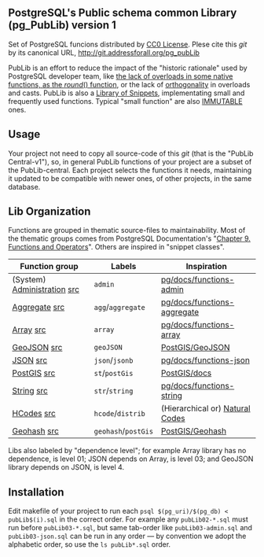 ## PostgreSQL's Public schema common Library (pg_PubLib) version 1

Set of PostgreSQL funcions distributed by [CC0 License](https://creativecommons.org/publicdomain/zero/1.0/).
Plese cite this *git* by its canonical URL, http://git.addressforall.org/pg_pubLib

PubLib is an effort to reduce the impact of the "historic rationale" used by PostgreSQL developer team,
like [the lack of overloads in some native functions, as the *round*() function](https://stackoverflow.com/a/20934099/287948),
or the lack of [orthogonality](https://en.wikipedia.org/wiki/Orthogonal_instruction_set) in overloads and casts.
PubLib is also a [Library of Snippets](https://wiki.postgresql.org/wiki/Category:Library_Snippets),
implementating small and frequently used functions.
Typical  "small function" are also [IMMUTABLE](https://www.postgresql.org/docs/current/xfunc-volatility.html) ones.

## Usage

Your project not need to copy all source-code of this *git* (that is the "PubLib Central-v1"), so,
in general PubLib functions of your project are a subset of the PubLib-central.
Each project selects the functions it needs, maintaining it updated to be compatible with newer ones,
of other projects, in the same database.

## Lib Organization

Functions are grouped in thematic source-files to maintainability.
Most of the thematic groups comes from PostgreSQL Documentation's "[Chapter 9. Functions and Operators](https://www.postgresql.org/docs/current/functions.html)". Others are inspired in "snippet classes".<!-- pending src/pubLib01py-string.sql-->

Function group         | Labels | Inspiration
-----------------------|--------------|------------
(System) [Administration](docs/admin.md) [src](src/pubLib03-admin.sql)  |  `admin`     |  [pg/docs/functions-admin](https://www.postgresql.org/docs/current/functions-admin.html)
[Aggregate](docs/aggregate.md) [src](src/pubLib04-aggregate.sql)  |  `agg`/`aggregate`     |  [pg/docs/functions-aggregate](https://www.postgresql.org/docs/current/functions-aggregate.html)
[Array](docs/array.md) [src](src/pubLib01-array.sql)  |  `array`     |  [pg/docs/functions-array](https://www.postgresql.org/docs/current/functions-array.html)
[GeoJSON](docs/pgis-geoJSON.md) [src](src/pubLib06pgis-geoJSON.sql)  |  `geoJSON`     |  [PostGIS/GeoJSON](https://postgis.net/docs/ST_GeomFromGeoJSON.html)
[JSON](docs/json.md) [src](src/pubLib03-json.sql)  |  `json`/`jsonb`     |  [pg/docs/functions-json](https://www.postgresql.org/docs/current/functions-admin.html)
[PostGIS](docs/pgis-extraSRID.md) [src](src/pubLib05pgis-extraSRID.sql)  |  `st`/`postGis`     |  [PostGIS/docs](https://postgis.net/docs/reference.html)
[String](docs/string.md) [src](src/pubLib01-string.sql)  |  `str`/`string`     |  [pg/docs/functions-string](https://www.postgresql.org/docs/current/functions-string.html)
[HCodes](docs/hcode-distrib.md) [src](src/pubLib05hcode-distrib.sql) | `hcode`/`distrib` |  (Hierarchical or) [Natural Codes](http://addressforall.org/_foundations/art1.pdf)
[Geohash](docs/pgis-geohash.md) [src](src/pubLib06pgis-geohash.sql) | `geohash`/`postGis` | [PostGIS/Geohash](https://postgis.net/docs/ST_GeoHash.html)

Libs also labeled by "dependence level"; for example Array library has no dependence, is level 01; JSON depends on Array, is level 03; and GeoJSON library depends on JSON, is level 4.

## Installation

Edit makefile of your project to run each `psql $(pg_uri)/$(pg_db) < pubLib$(i).sql` in the correct order. For example any `pubLib02-*.sql` must run before `pubLib03-*.sql`, but same tab-order like `pubLib03-admin.sql` and `pubLib03-json.sql` can be run in any order &mdash; by convention we adopt the alphabetic order, so use the `ls pubLib*.sql` order.
